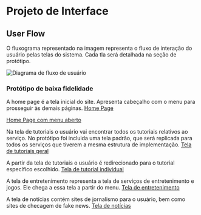 
# Projeto de Interface

## User Flow

O fluxograma representado na imagem representa o fluxo de interação do usuário pelas telas do sistema. Cada tla será detalhada na seção de protótipo.

![Diagrama de fluxo de usuário](https://github.com/ICEI-PUC-Minas-PMV-ADS/pmv-ads-2024-2-e1-proj-web-t10-pmv-ads-2024-2-e1-proj-inclusaodigital/blob/main/documentos/prototype/Inclusão%20Digital.jpg)


### Protótipo de baixa fidelidade

A home page é a tela inicial do site. Apresenta cabeçalho com o menu para prosseguir às demais páginas.
[Home Page](https://github.com/ICEI-PUC-Minas-PMV-ADS/pmv-ads-2024-2-e1-proj-web-t10-pmv-ads-2024-2-e1-proj-inclusaodigital/blob/main/documentos/prototype/Home.jpg)

[Home Page com menu aberto](/prototype/home_com_menu.jpg)

Na tela de tutoriais o usuário vai encontrar todos os tutoriais relativos ao serviço. No protótipo foi incluida uma tela padrão, que será replicada para todos os serviços que tiverem a mesma estrutura de implementação.
[Tela de tutoriais geral](https://github.com/ICEI-PUC-Minas-PMV-ADS/pmv-ads-2024-2-e1-proj-web-t10-pmv-ads-2024-2-e1-proj-inclusaodigital/blob/main/documentos/prototype/tutoriais_geral.jpg)

A partir da tela de tutoriais o usuário é redirecionado para o tutorial específico escolhido.
[Tela de tutorial individual](https://github.com/ICEI-PUC-Minas-PMV-ADS/pmv-ads-2024-2-e1-proj-web-t10-pmv-ads-2024-2-e1-proj-inclusaodigital/blob/main/documentos/prototype/tutorial_individual.jpg)

A tela de entretenimento representa a tela de serviços de entretenimento e jogos. Ele chega a essa tela a partir do menu.
[Tela de entretenimento](https://github.com/ICEI-PUC-Minas-PMV-ADS/pmv-ads-2024-2-e1-proj-web-t10-pmv-ads-2024-2-e1-proj-inclusaodigital/blob/main/documentos/prototype/entretenimento.jpg)

A tela de notícias contém sites de jornalismo para o usuário, bem como sites de checagem de fake news.
[Tela de notícias](https://github.com/ICEI-PUC-Minas-PMV-ADS/pmv-ads-2024-2-e1-proj-web-t10-pmv-ads-2024-2-e1-proj-inclusaodigital/blob/main/documentos/prototype/noticias.jpg)



